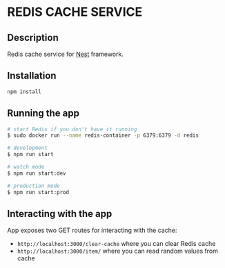 # REDIS CACHE SERVICE

## Description

Redis cache service for [Nest](https://github.com/nestjs/nest) framework.

## Installation

```bash
npm install
```

## Running the app

```bash
# start Redis if you don't have it running
$ sudo docker run --name redis-container -p 6379:6379 -d redis

# development
$ npm run start

# watch mode
$ npm run start:dev

# production mode
$ npm run start:prod
```

## Interacting with the app

App exposes two GET routes for interacting with the cache:

- `http://localhost:3000/clear-cache` where you can clear Redis cache
- `http://localhost:3000/item/` where you can read random values from cache
